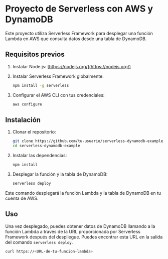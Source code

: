 
# Proyecto de Serverless con AWS y DynamoDB

Este proyecto utiliza Serverless Framework para desplegar una función Lambda en AWS que consulta datos desde una tabla de DynamoDB.

## Requisitos previos

1. Instalar Node.js: [https://nodejs.org/](https://nodejs.org/)
2. Instalar Serverless Framework globalmente:

    ```bash
    npm install -g serverless
    ```

3. Configurar el AWS CLI con tus credenciales:

    ```bash
    aws configure
    ```

## Instalación

1. Clonar el repositorio:

    ```bash
    git clone https://github.com/tu-usuario/serverless-dynamodb-example.git
    cd serverless-dynamodb-example
    ```

2. Instalar las dependencias:

    ```bash
    npm install
    ```

3. Desplegar la función y la tabla de DynamoDB:

    ```bash
    serverless deploy
    ```

Este comando desplegará la función Lambda y la tabla de DynamoDB en tu cuenta de AWS.

## Uso

Una vez desplegado, puedes obtener datos de DynamoDB llamando a la función Lambda a través de la URL proporcionada por Serverless Framework después del despliegue. Puedes encontrar esta URL en la salida del comando `serverless deploy`.

```bash
curl https://<URL-de-tu-funcion-lambda>
